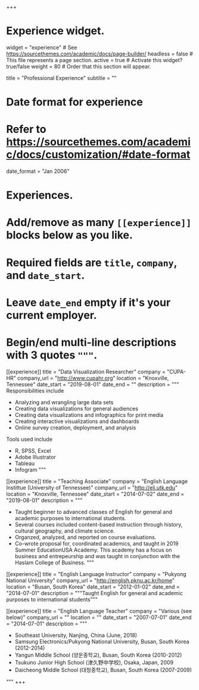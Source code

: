 +++
# Experience widget.
widget = "experience"  # See https://sourcethemes.com/academic/docs/page-builder/
headless = false  # This file represents a page section.
active = true  # Activate this widget? true/false
weight = 80  # Order that this section will appear.

title = "Professional Experience"
subtitle = ""

# Date format for experience
#   Refer to https://sourcethemes.com/academic/docs/customization/#date-format
date_format = "Jan 2006"

# Experiences.
#   Add/remove as many `[[experience]]` blocks below as you like.
#   Required fields are `title`, `company`, and `date_start`.
#   Leave `date_end` empty if it's your current employer.
#   Begin/end multi-line descriptions with 3 quotes `"""`.
[[experience]]
  title = "Data Visualization Researcher"
  company = "CUPA-HR"
  company_url = "http://www.cupahr.org"
  location = "Knoxville, Tennessee"
  date_start = "2019-08-01"
  date_end = ""
  description = """
  Responsibilities include
  
  * Analyzing and wrangling large data sets
  * Creating data visualizations for general audiences
  * Creating data visualizations and infographics for print media
  * Creating interactive visualizations and dashboards
  * Online survey creation, deployment, and analysis
  
  Tools used include
  
  * R, SPSS, Excel
  * Adobe Illustrator
  * Tableau
  * Infogram
  """

[[experience]]
  title = "Teaching Associate"
  company = "English Language Instittue (University of Tennessee)"
  company_url = "http://eli.utk.edu"
  location = "Knoxville, Tennessee"
  date_start = "2014-07-02"
  date_end = "2019-08-01"
  description = """
  * Taught beginner to advanced classes of English for general and academic purposes to international students. 
  * Several courses included content-based instruction through history, cultural geography, and climate science.
  * Organzed, analyzed, and reported on course evaluations.
  * Co-wrote proposal for, coordinated academics, and taught in 2019 Summer EducationUSA Academy. This academy has a focus on business and entrepeurship and was taught in conjunction with the Haslam College of Business.
"""

[[experience]]
  title = "English Language Instructor"
  company = "Pukyong National University"
  company_url = "http://english.pknu.ac.kr/home"
  location = "Busan, South Korea"
  date_start = "2012-01-02"
  date_end = "2014-07-01"
  description = """Taught English for general and academic purposes to international students"""

[[experience]]
  title = "English Language Teacher"
  company = "Various (see below)"
  company_url = ""
  location = ""
  date_start = "2007-07-01"
  date_end = "2014-07-01"
  description = """
  
  * Southeast University, Nanjing, China (June, 2018)
  * Samsung Electronics/Pukyong National University, Busan, South Korea (2012-2014)
  * Yangun Middle School (양운중학교), Busan, South Korea (2010-2012)
  * Tsukuno Junior High School (津久野中学校), Osaka, Japan, 2009
  * Daicheong Middle School (대청중학교), Busan, South Korea (2007-2009)
  
  """
+++
